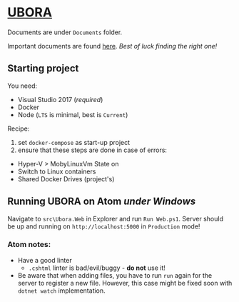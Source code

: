 # [UBORA](http://ubora-biomedical.org/) #

Documents are under `Documents` folder.

Important documents are found [here](https://www.dropbox.com/home/UBORA%20consortium/e-infrastructure/project%20managment%20architecture?preview=project+structure+proposal.doc).
*Best of luck finding the right one!*

## Starting project
You need:
- Visual Studio 2017 (*required*)
- Docker
- Node (`LTS` is minimal, best is `Current`)

Recipe:
1. set `docker-compose` as start-up project
2. ensure that these steps are done in case of errors:
* Hyper-V > MobyLinuxVm State on
* Switch to Linux containers
* Shared Docker Drives (project's)

## Running UBORA on Atom *under Windows*
Navigate to `src\Ubora.Web` in Explorer and run `Run Web.ps1`. Server should be up and running on `http://localhost:5000` in `Production` mode!

### Atom notes:
* Have a good linter
  * `.cshtml` linter is bad/evil/buggy - **do not** use it!
* Be aware that when adding files, you have to run `run` again for the server to register a new file. However, this case might be fixed soon with `dotnet watch` implementation.